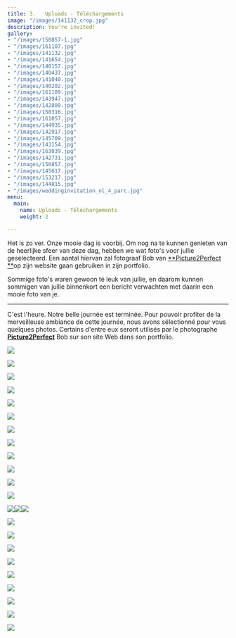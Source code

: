 ```yaml
---
title: 3.   Uploads - Téléchargements
image: "/images/141132_crop.jpg"
description: You're invited!
gallery:
- "/images/150857-1.jpg"
- "/images/161107.jpg"
- "/images/141132.jpg"
- "/images/141654.jpg"
- "/images/140157.jpg"
- "/images/140437.jpg"
- "/images/141040.jpg"
- "/images/140202.jpg"
- "/images/161109.jpg"
- "/images/143947.jpg"
- "/images/142809.jpg"
- "/images/150316.jpg"
- "/images/161057.jpg"
- "/images/144935.jpg"
- "/images/142917.jpg"
- "/images/145709.jpg"
- "/images/143154.jpg"
- "/images/163039.jpg"
- "/images/142731.jpg"
- "/images/150857.jpg"
- "/images/145617.jpg"
- "/images/153217.jpg"
- "/images/144815.jpg"
- "/images/weddinginvitation_nl_4_parc.jpg"
menu:
  main:
    name: Uploads - Téléchargements
    weight: 2

---
```

Het is zo ver. Onze mooie dag is voorbij. Om nog na te kunnen genieten van de heerlijke sfeer van deze dag, hebben we wat foto's voor jullie geselecteerd. Een aantal hiervan zal fotograaf Bob van [**Picture2Perfect **](https://picture2perfect.nl/)op zijn website gaan gebruiken in zijn portfolio.

Sommige foto's waren gewoon té leuk van jullie, en daarom kunnen sommigen van jullie binnenkort een bericht verwachten met daarin een mooie foto van je.

***

C'est l'heure. Notre belle journée est terminée. Pour pouvoir profiter de la merveilleuse ambiance de cette journée, nous avons sélectionné pour vous quelques photos. Certains d'entre eux seront utilisés par le photographe [**Picture2Perfect**](https://picture2perfect.nl/) Bob sur son site Web dans son portfolio.

![](/images/140157.jpg)

![](/images/140206.jpg)

![](/images/140202.jpg)

![](/images/141654.jpg)

![](/images/141132.jpg)

![](/images/141929.jpg)

![](/images/140437.jpg)

![](/images/141040.jpg)

![](/images/142809.jpg)

![](/images/143947.jpg)

![](/images/142917.jpg)

![](/images/142731.jpg)

![](/images/143154.jpg)![](/images/161107.jpg)![](/images/161109.jpg)

![](/images/161057.jpg)

![](/images/144935.jpg)

![](/images/145709.jpg)

![](/images/145617.jpg)

![](/images/150316.jpg)

![](/images/153217.jpg)

![](/images/144815.jpg)

![](/images/150857-1.jpg)

![](/images/163039.jpg)